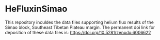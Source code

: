 # HeFluxinSimao
This repository inculdes the data files supporting helium flux results of the Simao block, Southeast Tibetan Plateau margin. The permanent doi link for deposition of these data files is: https://doi.org/10.5281/zenodo.6006622
